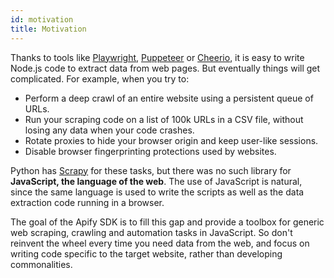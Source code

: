 ```yaml
---
id: motivation
title: Motivation
---
```


Thanks to tools like [Playwright](https://github.com/microsoft/playwright), [Puppeteer](https://github.com/puppeteer/puppeteer) or
[Cheerio](https://www.npmjs.com/package/cheerio), it is easy to write Node.js code to extract data from web pages. But
eventually things will get complicated. For example, when you try to:

- Perform a deep crawl of an entire website using a persistent queue of URLs.
- Run your scraping code on a list of 100k URLs in a CSV file, without losing any data when your code crashes.
- Rotate proxies to hide your browser origin and keep user-like sessions.
- Disable browser fingerprinting protections used by websites.

Python has [Scrapy](https://scrapy.org/) for these tasks, but there was no such library for **JavaScript, the language of
the web**. The use of JavaScript is natural, since the same language is used to write the scripts as well as the data extraction code running in a
browser.

The goal of the Apify SDK is to fill this gap and provide a toolbox for generic web scraping, crawling and automation tasks in JavaScript. So don't
reinvent the wheel every time you need data from the web, and focus on writing code specific to the target website, rather than developing
commonalities.
